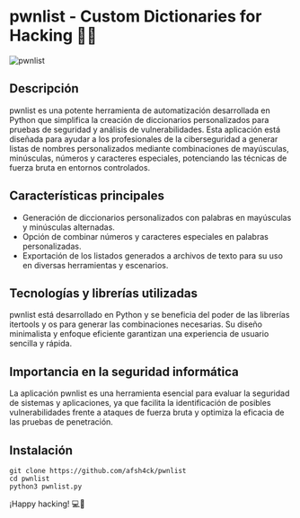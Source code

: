 # pwnlist - Custom Dictionaries for Hacking 🚀🔐

![pwnlist](https://github.com/afsh4ck/pwnlist/assets/132138425/1073f02e-86b6-4199-8b59-9d70a1918533)

## Descripción
pwnlist es una potente herramienta de automatización desarrollada en Python que simplifica la creación de diccionarios personalizados para pruebas de seguridad y análisis de vulnerabilidades. Esta aplicación está diseñada para ayudar a los profesionales de la ciberseguridad a generar listas de nombres personalizados mediante combinaciones de mayúsculas, minúsculas, números y caracteres especiales, potenciando las técnicas de fuerza bruta en entornos controlados.

## Características principales
- Generación de diccionarios personalizados con palabras en mayúsculas y minúsculas alternadas.
- Opción de combinar números y caracteres especiales en palabras personalizadas.
- Exportación de los listados generados a archivos de texto para su uso en diversas herramientas y escenarios.

## Tecnologías y librerías utilizadas
pwnlist está desarrollado en Python y se beneficia del poder de las librerías itertools y os para generar las combinaciones necesarias. Su diseño minimalista y enfoque eficiente garantizan una experiencia de usuario sencilla y rápida.

## Importancia en la seguridad informática
La aplicación pwnlist es una herramienta esencial para evaluar la seguridad de sistemas y aplicaciones, ya que facilita la identificación de posibles vulnerabilidades frente a ataques de fuerza bruta y optimiza la eficacia de las pruebas de penetración.

## Instalación
```
git clone https://github.com/afsh4ck/pwnlist
cd pwnlist
python3 pwnlist.py
```

¡Happy hacking! 💻🔐

